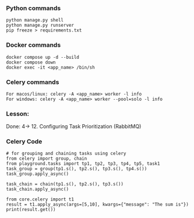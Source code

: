 ### Python commands

```
python manage.py shell
python manage.py runserver
pip freeze > requirements.txt
```

### Docker commands

```
docker compose up -d --build
docker compose down
docker exec -it <app_name> /bin/sh
```

### Celery commands

```
For macos/linux: celery -A <app_name> worker -l info
For windows: celery -A <app_name> worker --pool=solo -l info
```

### Lesson:

Done: 4-> 12. Configuring Task Prioritization (RabbitMQ)

### Celery Code

```
# for grouping and chaining tasks using celery
from celery import group, chain
from playground.tasks import tp1, tp2, tp3, tp4, tp5, task1
task_group = group(tp1.s(), tp2.s(), tp3.s(), tp4.s())
task_group.apply_async()

task_chain = chain(tp1.s(), tp2.s(), tp3.s())
task_chain.apply_async()

from core.celery import t1
result = t1.apply_async(args=[5,10], kwargs={"message": "The sum is"})
print(result.get())
```

